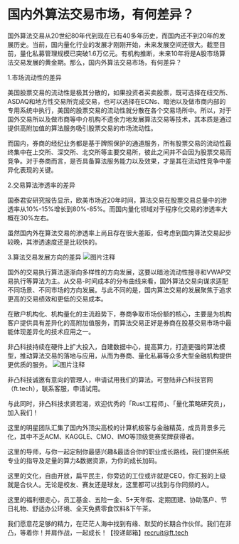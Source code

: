 # 国内外算法交易市场，有何差异？

国外算法交易从20世纪80年代到现在已有40多年历史，而国内还不到20年的发展历史。当前，国内量化行业的发展才刚刚开始，未来发展空间还很大。截至目前，量化私募管理规模已突破1.6万亿元。有机构推断，未来10年将是A股市场算法交易发展的黄金期。那么，国内外算法交易市场，有何差异？

1.市场流动性的差异

美国股票交易的流动性是极其分散的，如果投资者买卖股票，既可选择在纽交所、ASDAQ和地方性交易所完成交易，也可以选择在ECNs、暗池以及做市商内部的专用系统中执行，美国的股票交易的流动性就分散在各个交易场所中。所以，对于国外交易所以及做市商等中介机构不遗余力地发展算法交易等技术，其本质是通过提供高附加值的算法服务吸引股票交易的市场流动性。

而国内，券商的经纪业务都是基于牌照保护的通道服务，所有股票交易的流动性最终集中在上交所、深交所、北交所等主要交易所，彼此之间并不会因为股票交易而竞争。对于券商而言，是否具备算法服务能力以及效果，才是其在流动性竞争中差异化表现的关键。

2.交易算法渗透率的差异

国泰君安研究报告显示，欧美市场近20年时间，算法交易在股票交易总量中的渗透率从10%-15%增长到80%-85%。而国内量化领域对于程序化交易的渗透率大概在30%左右。

虽然国内外在算法交易的渗透率上尚且存在很大差距，但考虑到国内算法交易起步较晚，其渗透速度还是比较快的。

3.算法交易发展方向的差异
![图片注释](http://storage-uqer.datayes.com/6245aa787bf0370166768fd0/7216f33a-227e-11ed-bd9b-0242ac140002)


国外的交易执行算法逐渐向多样性的方向发展，这要以暗池流动性搜寻和VWAP交易执行等算法为主。从交易-时间成本的分布曲线来看，国外算法交易向谋求适配不同场景、不同市场的方向发展。与此不同的是，国内算法交易的发展聚焦于追求更高的交易绩效和更低的交易成本。

在散户机构化、机构量化的主流趋势下，券商争取市场份额的核心，主要是为机构客户提供具有差异化的高附加值服务，而算法交易正好是券商在股基交易市场中最能体现差异化的技术应用之一。

非凸科技持续在硬件上扩大投入，自建数据中心，提高算力，打造更强的算法模型，推动算法交易的落地与应用，从而为券商、量化私募等众多大型金融机构提供更优质的服务。
![图片注释](http://storage-uqer.datayes.com/6245aa787bf0370166768fd0/79c24fd0-227e-11ed-bd9b-0242ac140002)


非凸科技诚邀有意向的管理人，申请试用我们的算法。可登陆非凸科技官网（ft.tech），联系客服，申请试用。

与此同时，非凸科技求贤若渴，欢迎优秀的「Rust工程师」、「量化策略研究员」，加入我们！

这里的明星团队汇集了国内外顶尖高校的计算机极客与金融精英，成员背景多元化，其中不乏ACM、KAGGLE、CMO、IMO等顶级竞赛奖牌获得者。

这里的导师，与你一起定制你最感兴趣&最适合你的职业成长路线，我们提供系统专业的指导及足量的算力&数据资源，为你的成长加码。

这里的文化，自由开放，扁平民主，你旁边的工位或许就是CEO，你汇报的上级就是合伙人。无论是校友、赛友还是球友，这里都可以找到与你同频的人。

这里的福利很走心，员工基金、五险一金、5+天年假、定期团建、协助落户、节日礼物、舒适办公环境、全天免费零食饮料&下午茶。

我们愿意花足够的精力，在茫茫人海中找到有缘、默契的长期合作伙伴。我们在非凸，等着你！并肩作战，一起成长！【投递邮箱】recruit@ft.tech














